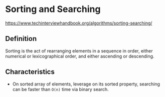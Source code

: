 # Sorting and Searching

https://www.techinterviewhandbook.org/algorithms/sorting-searching/

## Definition
Sorting is the act of rearranging elements in a sequence in order, either numerical or lexicographical order, and either ascending or descending.

## Characteristics
- On sorted array of elements, leverage on its sorted property, searching can be faster than `O(n)` time via binary search.
